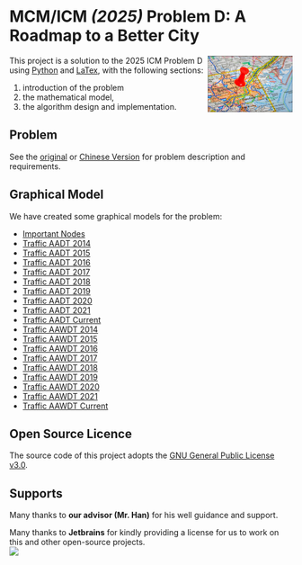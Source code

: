 # **MCM/ICM** _(2025)_ Problem D: A Roadmap to a Better City

<img align="right" height=30% width=30% src=".doc/problem/img.png"  alt="banner"/>

This project is a solution to the 2025 ICM Problem D using [Python]() and [LaTex](), with the following sections:

1. introduction of the problem
2. the mathematical model,
3. the algorithm design and implementation.

## Problem

See the [original](.doc/problem/ORIGINAL.md) or [Chinese Version](.doc/problem/CHINESE.md)
for problem description and requirements.

## Graphical Model

We have created some graphical models for the problem:

- [Important Nodes](https://carmjos.github.io/MCM-ICM.2025.D/important_nodes.html)
- [Traffic AADT 2014](https://carmjos.github.io/MCM-ICM.2025.D/traffic/aadt/2014.html)
- [Traffic AADT 2015](https://carmjos.github.io/MCM-ICM.2025.D/traffic/aadt/2015.html)
- [Traffic AADT 2016](https://carmjos.github.io/MCM-ICM.2025.D/traffic/aadt/2016.html)
- [Traffic AADT 2017](https://carmjos.github.io/MCM-ICM.2025.D/traffic/aadt/2017.html)
- [Traffic AADT 2018](https://carmjos.github.io/MCM-ICM.2025.D/traffic/aadt/2018.html)
- [Traffic AADT 2019](https://carmjos.github.io/MCM-ICM.2025.D/traffic/aadt/2019.html)
- [Traffic AADT 2020](https://carmjos.github.io/MCM-ICM.2025.D/traffic/aadt/2020.html)
- [Traffic AADT 2021](https://carmjos.github.io/MCM-ICM.2025.D/traffic/aadt/2021.html)
- [Traffic AADT Current](https://carmjos.github.io/MCM-ICM.2025.D/traffic/aadt/current.html)
- [Traffic AAWDT 2014](https://carmjos.github.io/MCM-ICM.2025.D/traffic/aadt/2014.html)
- [Traffic AAWDT 2015](https://carmjos.github.io/MCM-ICM.2025.D/traffic/aadt/2015.html)
- [Traffic AAWDT 2016](https://carmjos.github.io/MCM-ICM.2025.D/traffic/aadt/2016.html)
- [Traffic AAWDT 2017](https://carmjos.github.io/MCM-ICM.2025.D/traffic/aadt/2017.html)
- [Traffic AAWDT 2018](https://carmjos.github.io/MCM-ICM.2025.D/traffic/aadt/2018.html)
- [Traffic AAWDT 2019](https://carmjos.github.io/MCM-ICM.2025.D/traffic/aadt/2019.html)
- [Traffic AAWDT 2020](https://carmjos.github.io/MCM-ICM.2025.D/traffic/aadt/2020.html)
- [Traffic AAWDT 2021](https://carmjos.github.io/MCM-ICM.2025.D/traffic/aadt/2021.html)
- [Traffic AAWDT Current](https://carmjos.github.io/MCM-ICM.2025.D/traffic/aadt/current.html)

## Open Source Licence

The source code of this project adopts the [GNU General Public License v3.0](https://opensource.org/licenses/GPL-3.0).

## Supports

Many thanks to **our advisor (Mr. Han)** for his well guidance and support.

Many thanks to **Jetbrains** for kindly providing a license for us to work on this and other open-source projects.  
![](https://resources.jetbrains.com/storage/products/company/brand/logos/jb_beam.svg)


